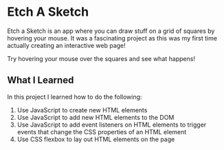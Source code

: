 # Etch A Sketch

Etch a Sketch is an app where you can draw stuff on a grid of squares by hovering your mouse. It was a fascinating project as this was my first time actually creating an interactive web page!

Try hovering your mouse over the squares and see what happens!

## What I Learned
In this project I learned how to do the following:
1. Use JavaScript to create new HTML elements
2. Use JavaScript to add new HTML elements to the DOM
3. Use JavaScript to add event listeners on HTML elements to trigger events that change the CSS properties of an HTML element
4. Use CSS flexbox to lay out HTML elements on the page